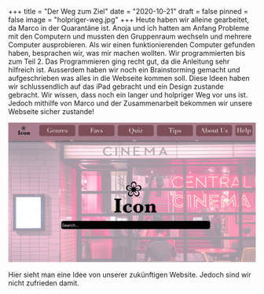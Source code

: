 +++
title = "Der Weg zum Ziel"
date = "2020-10-21"
draft = false
pinned = false
image = "holpriger-weg.jpg"
+++
Heute haben wir alleine gearbeitet, da Marco in der Quarantäne ist. Anoja und ich hatten am Anfang Probleme mit den Computern und mussten den Gruppenraum wechseln und mehrere Computer ausprobieren. Als wir einen funktionierenden Computer gefunden haben, besprachen wir, was mir machen wollten. Wir programmierten bis zum Teil 2. Das Programmieren ging recht gut, da die Anleitung sehr hilfreich ist. Ausserdem haben wir noch ein Brainstorming gemacht und aufgeschrieben was alles in die Webseite kommen soll. Diese Ideen haben wir schlussendlich auf das iPad gebracht und ein Design zustande gebracht. Wir wissen, dass noch ein langer und holpriger Weg vor uns ist. Jedoch mithilfe von Marco und der Zusammenarbeit bekommen wir unsere Webseite sicher zustande!

![](microsoftteams-image-2-.png)

Hier sieht man eine Idee von unserer zukünftigen Website. Jedoch sind wir nicht zufrieden damit.
